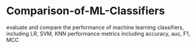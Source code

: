 # Comparison-of-ML-Classifiers
evaluate and compare the performance of machine learning classifiers, including LR, SVM, KNN
performance metrics including accuracy, auc, F1, MCC
